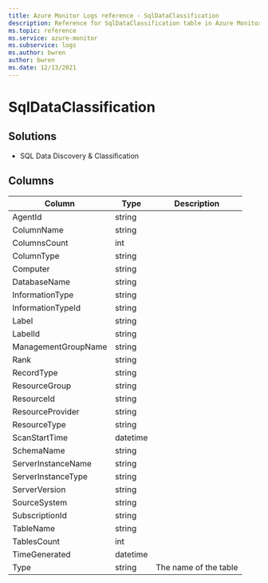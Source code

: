 ```yaml
---
title: Azure Monitor Logs reference - SqlDataClassification
description: Reference for SqlDataClassification table in Azure Monitor Logs.
ms.topic: reference
ms.service: azure-monitor
ms.subservice: logs
ms.author: bwren
author: bwren
ms.date: 12/13/2021
---
```


# SqlDataClassification

 

## Solutions

- SQL Data Discovery & Classification




## Columns

| Column | Type | Description |
| --- | --- | --- |
| AgentId | string |  |
| ColumnName | string |  |
| ColumnsCount | int |  |
| ColumnType | string |  |
| Computer | string |  |
| DatabaseName | string |  |
| InformationType | string |  |
| InformationTypeId | string |  |
| Label | string |  |
| LabelId | string |  |
| ManagementGroupName | string |  |
| Rank | string |  |
| RecordType | string |  |
| ResourceGroup | string |  |
| ResourceId | string |  |
| ResourceProvider | string |  |
| ResourceType | string |  |
| ScanStartTime | datetime |  |
| SchemaName | string |  |
| ServerInstanceName | string |  |
| ServerInstanceType | string |  |
| ServerVersion | string |  |
| SourceSystem | string |  |
| SubscriptionId | string |  |
| TableName | string |  |
| TablesCount | int |  |
| TimeGenerated | datetime |  |
| Type | string | The name of the table |
